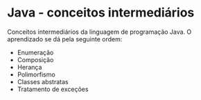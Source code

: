 # Java - conceitos intermediários

Conceitos intermediários da linguagem de programação Java. O aprendizado se dá pela seguinte ordem:

- Enumeração
- Composição
- Herança
- Polimorfismo
- Classes abstratas
- Tratamento de exceções